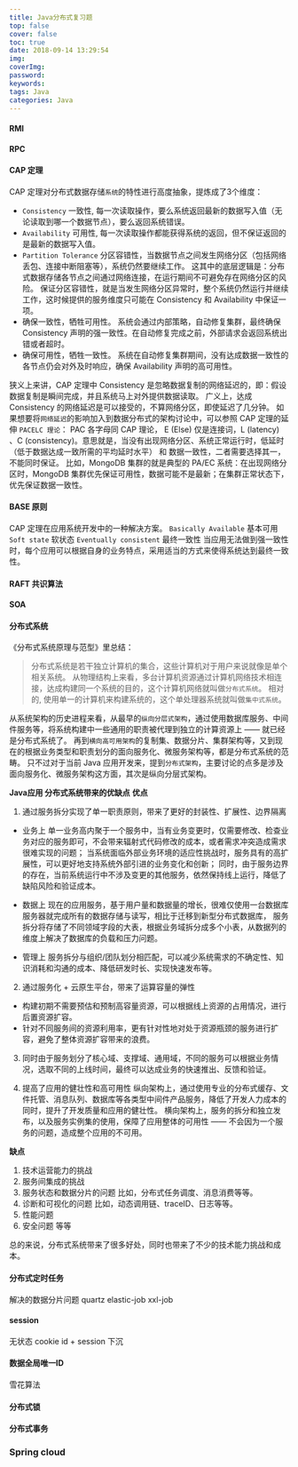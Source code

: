 ```yaml
---
title: Java分布式复习题
top: false
cover: false
toc: true
date: 2018-09-14 13:29:54
img:
coverImg:
password:
keywords:
tags: Java
categories: Java
---
```


#### RMI

#### RPC

#### CAP 定理
CAP 定理对分布式数据存储`系统`的特性进行高度抽象，提炼成了3个维度：
- `Consistency` 一致性, 每一次读取操作，要么系统返回最新的数据写入值（无论读取到哪一个数据节点），要么返回系统错误。
- `Availability` 可用性, 每一次读取操作都能获得系统的返回，但不保证返回的是最新的数据写入值。
- `Partition Tolerance` 分区容错性，当数据节点之间发生网络分区（包括网络丢包、连接中断阻塞等），系统仍然要继续工作。
这其中的底层逻辑是：分布式数据存储各节点之间通过网络连接，在运行期间不可避免存在网络分区的风险。
保证分区容错性，就是当发生网络分区异常时，整个系统仍然运行并继续工作，这时候提供的服务维度只可能在 Consistency 和 Availability 中保证一项。
- 确保一致性，牺牲可用性。
系统会通过内部策略，自动修复集群，最终确保 Consistency 声明的强一致性。在自动修复完成之前，外部请求会返回系统出错或者超时。
- 确保可用性，牺牲一致性。
系统在自动修复集群期间，没有达成数据一致性的各节点仍会对外及时响应，确保 Availability 声明的高可用性。

狭义上来讲，CAP 定理中 Consistency 是忽略数据复制的网络延迟的，即：假设数据复制是瞬间完成，并且系统马上对外提供数据读取。
广义上，达成 Consistency 的网络延迟是可以接受的，不算网络分区，即使延迟了几分钟。
如果想要将`网络延迟`的影响加入到数据分布式的架构讨论中，可以参照 CAP 定理的延伸 `PACELC 理论`：
PAC 各字母同 CAP 理论， E (Else) 仅是连接词，L (latency) 、C (consistency)。意思就是，当没有出现网络分区、系统正常运行时，低延时（低于数据达成一致所需的平均延时水平） 和 数据一致性，二者需要选择其一，不能同时保证。
比如，MongoDB 集群的就是典型的 PA/EC 系统：在出现网络分区时，MongoDB 集群优先保证可用性，数据可能不是最新；在集群正常状态下，优先保证数据一致性。

#### BASE 原则
CAP 定理在应用系统开发中的一种解决方案。
`Basically Available` 基本可用
`Soft state` 软状态
`Eventually consistent` 最终一致性
当应用无法做到强一致性时，每个应用可以根据自身的业务特点，采用适当的方式来使得系统达到最终一致性。

#### RAFT 共识算法

#### SOA

#### 分布式系统
《分布式系统原理与范型》里总结：
> 分布式系统是若干独立计算机的集合，这些计算机对于用户来说就像是单个相关系统。
从物理结构上来看，多台计算机资源通过计算机网络技术相连接，达成构建同一个系统的目的，这个计算机网络就叫做`分布式系统`。
相对的, 使用单一的计算机来构建系统的，这个单处理器系统就叫做`集中式系统`。

从系统架构的历史进程来看，从最早的`纵向分层式架构`，通过使用数据库服务、中间件服务等，将系统构建中一些通用的职责被代理到独立的计算资源上 —— 就已经是分布式系统了。
再到`横向高可用架构`的复制集、数据分片、集群架构等，又到现在的根据业务类型和职责划分的面向服务化、微服务架构等，都是分布式系统的范畴。
只不过对于当前 Java 应用开发来，提到`分布式架构`，主要讨论的点多是涉及面向服务化、微服务架构这方面，其次是纵向分层式架构。

**Java应用 分布式系统带来的优缺点**
**优点**
1. 通过服务拆分实现了单一职责原则，带来了更好的封装性、扩展性、边界隔离
- 业务上
单一业务高内聚于一个服务中，当有业务变更时，仅需要修改、检查业务对应的服务即可，不会带来辐射式代码修改的成本，或者需求冲突造成需求很难实现的问题；
当系统面临外部业务环境的适应性挑战时，服务具有的高扩展性，可以更好地支持系统外部引进的业务变化和创新；
同时，由于服务边界的存在，当前系统运行中不涉及变更的其他服务，依然保持线上运行，降低了缺陷风险和验证成本。

- 数据上
现在的应用服务，基于用户量和数据量的增长，很难仅使用一台数据库服务器就完成所有的数据存储与读写，相比于迁移到新型分布式数据库，
服务拆分将存储了不同领域字段的大表，根据业务域拆分成多个小表，从数据列的维度上解决了数据库的负载和压力问题。
- 管理上
服务拆分与组织/团队划分相匹配，可以减少系统需求的不确定性、知识消耗和沟通的成本、降低研发时长、实现快速发布等。

2. 通过服务化 + 云原生平台，带来了运算容量的弹性
- 构建初期不需要预估和预制高容量资源，可以根据线上资源的占用情况，进行后置资源扩容。
- 针对不同服务间的资源利用率，更有针对性地对处于资源瓶颈的服务进行扩容，避免了整体资源扩容带来的浪费。

3. 同时由于服务划分了核心域、支撑域、通用域，不同的服务可以根据业务情况，选取不同的上线时间，最终可以达成业务的快速推出、反馈和验证。

4. 提高了应用的健壮性和高可用性
纵向架构上，通过使用专业的分布式缓存、文件托管、消息队列、数据库等各类型中间件产品服务，降低了开发人力成本的同时，提升了开发质量和应用的健壮性。
横向架构上，服务的拆分和独立发布，以及服务实例集的使用，保障了应用整体的可用性 —— 不会因为一个服务的问题，造成整个应用的不可用。

**缺点**
1. 技术运营能力的挑战
2. 服务间集成的挑战
3. 服务状态和数据分片的问题 
比如，分布式任务调度、消息消费等等。
4. 诊断和可视化的问题
比如，动态调用链、traceID、日志等等。
4. 性能问题
5. 安全问题
等等

总的来说，分布式系统带来了很多好处，同时也带来了不少的技术能力挑战和成本。

#### 分布式定时任务
解决的数据分片问题
quartz
elastic-job
xxl-job
#### session
无状态
cookie id + session 下沉
#### 数据全局唯一ID
雪花算法

#### 分布式锁

#### 分布式事务

### Spring cloud